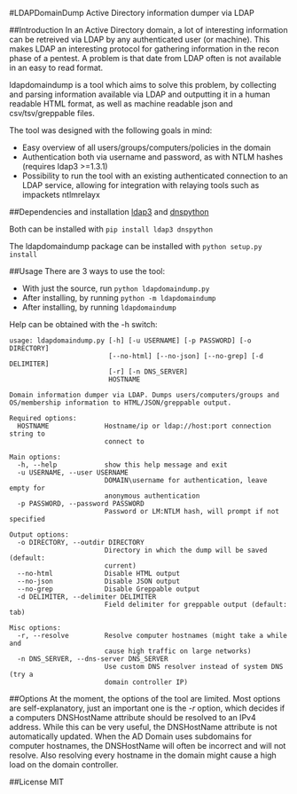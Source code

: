 #LDAPDomainDump
Active Directory information dumper via LDAP

##Introduction
In an Active Directory domain, a lot of interesting information can be retreived via LDAP by any authenticated user (or machine).
This makes LDAP an interesting protocol for gathering information in the recon phase of a pentest.
A problem is that date from LDAP often is not available in an easy to read format.

ldapdomaindump is a tool which aims to solve this problem, by collecting and parsing information available via LDAP and outputting it in a human readable HTML format, as well as machine readable json and csv/tsv/greppable files.

The tool was designed with the following goals in mind:
- Easy overview of all users/groups/computers/policies in the domain
- Authentication both via username and password, as with NTLM hashes (requires ldap3 >=1.3.1)
- Possibility to run the tool with an existing authenticated connection to an LDAP service, allowing for integration with relaying tools such as impackets ntlmrelayx

##Dependencies and installation
[ldap3](https://github.com/cannatag/ldap3) and [dnspython](https://github.com/rthalley/dnspython)

Both can be installed with `pip install ldap3 dnspython`

The ldapdomaindump package can be installed with `python setup.py install`

##Usage
There are 3 ways to use the tool:
- With just the source, run `python ldapdomaindump.py`
- After installing, by running `python -m ldapdomaindump`
- After installing, by running `ldapdomaindump`

Help can be obtained with the -h switch:
```
usage: ldapdomaindump.py [-h] [-u USERNAME] [-p PASSWORD] [-o DIRECTORY]
                         [--no-html] [--no-json] [--no-grep] [-d DELIMITER]
                         [-r] [-n DNS_SERVER]
                         HOSTNAME

Domain information dumper via LDAP. Dumps users/computers/groups and
OS/membership information to HTML/JSON/greppable output.

Required options:
  HOSTNAME              Hostname/ip or ldap://host:port connection string to
                        connect to

Main options:
  -h, --help            show this help message and exit
  -u USERNAME, --user USERNAME
                        DOMAIN\username for authentication, leave empty for
                        anonymous authentication
  -p PASSWORD, --password PASSWORD
                        Password or LM:NTLM hash, will prompt if not specified

Output options:
  -o DIRECTORY, --outdir DIRECTORY
                        Directory in which the dump will be saved (default:
                        current)
  --no-html             Disable HTML output
  --no-json             Disable JSON output
  --no-grep             Disable Greppable output
  -d DELIMITER, --delimiter DELIMITER
                        Field delimiter for greppable output (default: tab)

Misc options:
  -r, --resolve         Resolve computer hostnames (might take a while and
                        cause high traffic on large networks)
  -n DNS_SERVER, --dns-server DNS_SERVER
                        Use custom DNS resolver instead of system DNS (try a
                        domain controller IP)
```

##Options
At the moment, the options of the tool are limited. Most options are self-explanatory, just an important one is the *-r* option, which decides if a computers DNSHostName attribute should be resolved to an IPv4 address. While this can be very useful, the DNSHostName attribute is not automatically updated. When the AD Domain uses subdomains for computer hostnames, the DNSHostName will often be incorrect and will not resolve. Also resolving every hostname in the domain might cause a high load on the domain controller.

##License
MIT
